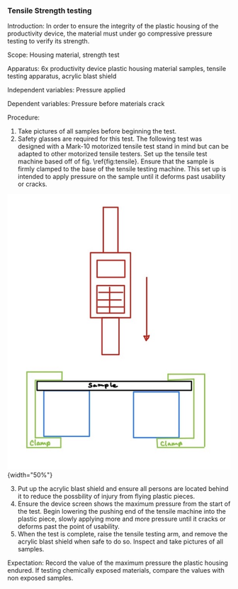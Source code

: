 ### Tensile Strength testing
Introduction: In order to ensure the integrity of the plastic housing of the productivity device, the material must under go compressive pressure testing to verify its strength.

Scope: Housing material, strength test 

Apparatus: 6x productivity device plastic housing material samples, tensile testing apparatus, acrylic blast shield

Independent variables: Pressure applied

Dependent variables: Pressure before materials crack

Procedure:
1. Take pictures of all samples before beginning the test.
2. Safety glasses are required for this test. The following test was designed with a Mark-10 motorized tensile test stand in mind but can be adapted to other motorized tensile testers. Set up the tensile test machine based off of fig. \ref{fig:tensile}. Ensure that the sample is firmly clamped to the base of the tensile testing machine. This set up is intended to apply pressure on the sample until it deforms past usability or cracks.

![Test setup \label{fig:tensile}](test_images/tensile.jpg){width="50%"}

3. Put up the acrylic blast shield and ensure all persons are located behind it to reduce the possbility of injury from flying plastic pieces.
4. Ensure the device screen shows the maximum pressure from the start of the test. Begin lowering the pushing end of the tensile machine into the plastic piece, slowly applying more and more pressure until it cracks or deforms past the point of usability.
5. When the test is complete, raise the tensile testing arm, and remove the acrylic blast shield when safe to do so. Inspect and take pictures of all samples.

Expectation: Record the value of the maximum pressure the plastic housing endured. If testing chemically exposed materials, compare the values with non exposed samples.
